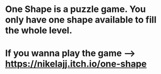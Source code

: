# One Shape is a puzzle game. You only have one shape available to fill the whole level.
# If you wanna play the game --> https://nikelajj.itch.io/one-shape
